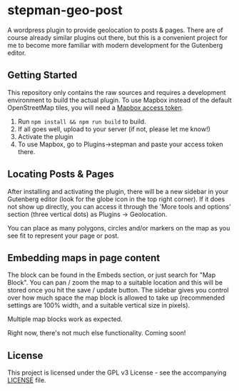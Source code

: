 # stepman-geo-post
A wordpress plugin to provide geolocation to posts &amp; pages. There are of course already similar plugins out there, but this is a convenient project for me to become more familiar with modern development for the Gutenberg editor.

## Getting Started

This repository only contains the raw sources and requires a development environment to build the actual plugin. To use Mapbox instead of the default OpenStreetMap tiles, you will need a [Mapbox access token](https://docs.mapbox.com/help/how-mapbox-works/access-tokens/).

1. Run `npm install && npm run build` to build.
1. If all goes well, upload to your server (if not, please let me know!)
1. Activate the plugin
1. To use Mapbox, go to Plugins->stepman and paste your access token there.

## Locating Posts & Pages

After installing and activating the plugin, there will be a new sidebar in your Gutenberg editor (look for the globe icon in the top right corner). If it does not show up directly, you can access it through the 'More tools and options' section (three vertical dots) as Plugins -> Geolocation.

You can place as many polygons, circles and/or markers on the map as you see fit to represent your page or post.

## Embedding maps in page content

The block can be found in the Embeds section, or just search for "Map Block". You can pan / zoom the map to a suitable location and this will be stored once you hit the save / update button. The sidebar gives you control over how much space the map block is allowed to take up (recommended settings are 100% width, and a suitable vertical size in pixels).

Multiple map blocks work as expected.

Right now, there's not much else functionality. Coming soon!

## License

This project is licensed under the GPL v3 License - see the accompanying [LICENSE](LICENSE) file.